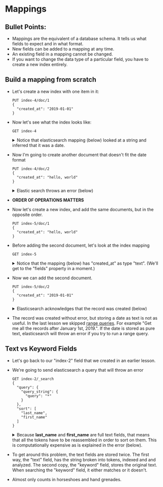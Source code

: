 # Mappings

## Bullet Points:

  - Mappings are the equivalent of a database schema.  It tells us what fields to expect and in what format.
  - New fields can be added to a mapping at any time.
  - An existing field in a mapping cannot be changed.
  - If you want to change the data type of a particular field, you have to create a new index entirely.

## Build a mapping from scratch

  - Let's create a new index with one item in it:

    ```
    PUT index-4/doc/1
    {
      "created_at": "2019-01-01"
    }
    ```

  - Now let's see what the index looks like:

    ```
    GET index-4
    ```

    <details>
      <summary>Notice that elasticsearch mapping (below) looked at a string and inferred that it was a date.</summary>
      <p>
      
      ```json
      {
        "index-4": {
          "aliases": {},
          "mappings": {
            "doc": {
              "properties": {
                "created_at": {
                  "type": "date"
                }
              }
            }
          },
          "settings": {
            "index": {
              "creation_date": "1571543778163",
              "number_of_shards": "5",
              "number_of_replicas": "1",
              "uuid": "1KdOyfIiTzm2tcwedMePCA",
              "version": {
                "created": "5010199"
              },
              "provided_name": "index-4"
            }
          }
        }
      }
      ```
      </p>
    </details>

  - Now I'm going to create another document that doesn't fit the date format

    ```
    PUT index-4/doc/2
    {
      "created_at": "hello, world"
    }
    ```

    <details>
      <summary>Elastic search throws an error (below)</summary>
      <p>
      
      ```json
      {
        "error": {
          "root_cause": [
            {
              "type": "mapper_parsing_exception",
              "reason": "failed to parse [created_at]"
            }
          ],
          "type": "mapper_parsing_exception",
          "reason": "failed to parse [created_at]",
          "caused_by": {
            "type": "illegal_argument_exception",
            "reason": "Invalid format: \"hello, world\""
          }
        },
        "status": 400
      }
      ```
      </p>
    </details>

  - __ORDER OF OPERATIONS MATTERS__
  
  - Now let's create a new index, and add the same documents, but in the opposite order.

    ```
    PUT index-5/doc/1
    {
      "created_at": "hello, world"
    }
    ```

  - Before adding the second document, let's look at the index mapping

    ```
    GET index-5
    ```

    <details>
      <summary>Notice that the mapping (below) has "created_at" as type "text".  (We'll get to the "fields" property in a moment.)</summary>
      <p>
    
    ```json
    {
      "index-5": {
        "aliases": {},
        "mappings": {
          "doc": {
            "properties": {
              "created_at": {
                "type": "text",
                "fields": {
                  "keyword": {
                    "type": "keyword",
                    "ignore_above": 256
                  }
                }
              }
            }
          }
        },
        "settings": {
          "index": {
            "creation_date": "1571544228493",
            "number_of_shards": "5",
            "number_of_replicas": "1",
            "uuid": "cCbBKzYMTpuRZ-G_iQQghQ",
            "version": {
              "created": "5010199"
            },
            "provided_name": "index-5"
          }
        }
      }
    }
    ```
  </p>
  </details>

  - Now we can add the second document.
  
    ```
    PUT index-5/doc/2
    {
      "created_at": "2019-01-01"
    }
    ```

    <details>
    <summary>Elasticsearch acknowledges that the record was created (below)</summary>
    <p>

    ```json
    {
      "_index": "index-5",
      "_type": "doc",
      "_id": "2",
      "_version": 3,
      "result": "created",
      "_shards": {
        "total": 2,
        "successful": 1,
        "failed": 0
      },
      "created": true
    }
    ```
    </p>
    </details>

  - The record was created without error, but storing a date as text is not as useful.  In the last lesson we skipped [range queries](https://www.elastic.co/guide/en/elasticsearch/reference/5.1/query-dsl-range-query.html).  For example "Get me all the records after January 1st, 2019.".  If the date is stored as pure text, elasticsearch will throw an error if you try to run a range query.

## Text vs Keyword Fields

  - Let's go back to our "index-2" field that we created in an earlier lesson.
  - We're going to send elasticsearch a query that will throw an error

    ```
    GET index-2/_search
    {
      "query": {
        "query_string": {
          "query": "*"
        }
      },
      "sort": [
        "last_name",
        "first_name"
      ]
    }
    ```

    <details>
    <summary>Because <b>last_name</b> and <b>first_name</b> are full text fields, that means that all the tokens have to be reassembled in order to sort on them.  This is computationally expensive as is explained in the error (below).</summary>
    <p>

    ```json
    {
      "error": {
        "root_cause": [
          {
            "type": "illegal_argument_exception",
            "reason": "Fielddata is disabled on text fields by default. Set fielddata=true on [last_name] in order to load fielddata in memory by uninverting the inverted index. Note that this can however use significant memory."
          }
        ],
        "type": "search_phase_execution_exception",
        "reason": "all shards failed",
        "phase": "query",
        "grouped": true,
        "failed_shards": [
          {
            "shard": 0,
            "index": "index-2",
            "node": "UluhRfZ7TCyCVTbPRqIaSA",
            "reason": {
              "type": "illegal_argument_exception",
              "reason": "Fielddata is disabled on text fields by default. Set fielddata=true on [last_name] in order to load fielddata in memory by uninverting the inverted index. Note that this can however use significant memory."
            }
          }
        ],
        "caused_by": {
          "type": "illegal_argument_exception",
          "reason": "Fielddata is disabled on text fields by default. Set fielddata=true on [last_name] in order to load fielddata in memory by uninverting the inverted index. Note that this can however use significant memory."
        }
      },
      "status": 400
    }
    ```
    </p>
    </details>

  - To get around this problem, the text fields are stored twice.  The first way, the "text" field, has the string broken into tokens, indexed and and analyzed.  The second copy, the "keyword" field, stores the original text.  When searching the "keyword" field, it either matches or it doesn't.
  - Almost only counts in horseshoes and hand grenades.
